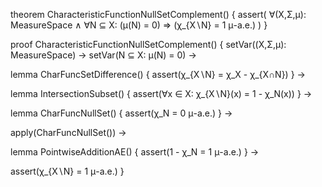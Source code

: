 theorem CharacteristicFunctionNullSetComplement() {
  assert(
    ∀(X,Σ,μ): MeasureSpace ∧
    ∀N ⊆ X: (μ(N) = 0) ⇒
    (χ_{X∖N} = 1 μ-a.e.)
  )
}

proof CharacteristicFunctionNullSetComplement() {
  setVar((X,Σ,μ): MeasureSpace) →
  setVar(N ⊆ X: μ(N) = 0) →
  
  lemma CharFuncSetDifference() {
    assert(χ_{X∖N} = χ_X - χ_{X∩N})
  } →
  
  lemma IntersectionSubset() {
    assert(∀x ∈ X: χ_{X∖N}(x) = 1 - χ_N(x))
  } →
  
  lemma CharFuncNullSet() {
    assert(χ_N = 0 μ-a.e.)
  } →
  
  apply(CharFuncNullSet()) →
  
  lemma PointwiseAdditionAE() {
    assert(1 - χ_N = 1 μ-a.e.)
  } →
  
  assert(χ_{X∖N} = 1 μ-a.e.)
}